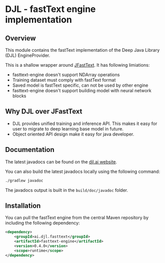 # DJL - fastText engine implementation

## Overview

This module contains the fastText implementation of the Deep Java Library (DJL) EngineProvider.

This is a shallow wrapper around [JFastText](https://github.com/vinhkhuc/JFastText). It has following limiations:

- fasttext-engine doesn't support NDArray operations
- Training dataset must comply with fastText format
- Saved model is fastText specific, can not be used by other engine
- fasttext-engine doesn't support building model with neural network blocks

## Why DJL over JFastText

- DJL provides unified training and inference API. This makes it easy for user to migrate to deep learning base model in future.
- Object oriented API design make it easy for java developer.

## Documentation

The latest javadocs can be found on the [djl.ai website](https://javadoc.io/doc/ai.djl.fasttext/fasttext-engine/latest/index.html).

You can also build the latest javadocs locally using the following command:

```sh
./gradlew javadoc
```
The javadocs output is built in the `build/doc/javadoc` folder.


## Installation
You can pull the fastText engine from the central Maven repository by including the following dependency:

```xml
<dependency>
    <groupId>ai.djl.fasttext</groupId>
    <artifactId>fasttext-engine</artifactId>
    <version>0.4.0</version>
    <scope>runtime</scope>
</dependency>
```
